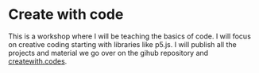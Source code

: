 # Create with code

This is a workshop where I will be teaching the basics of code. I will focus on creative coding starting with libraries like p5.js. I will publish all the projects and material we go over on the gihub repository and [createwith.codes](http://www.createwith.codes).
